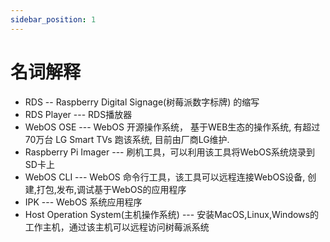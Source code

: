```yaml
---
sidebar_position: 1
---
```


# 名词解释

  * RDS -- Raspberry Digital Signage(树莓派数字标牌) 的缩写
  * RDS Player --- RDS播放器
  * WebOS OSE --- WebOS 开源操作系统， 基于WEB生态的操作系统, 有超过70万台 LG Smart TVs 跑该系统, 目前由厂商LG维护.
  * Raspberry Pi Imager --- 刷机工具，可以利用该工具将WebOS系统烧录到SD卡上
  * WebOS CLI --- WebOS 命令行工具，该工具可以远程连接WebOS设备, 创建,打包,发布,调试基于WebOS的应用程序
  * IPK --- WebOS 系统应用程序
  * Host Operation System(主机操作系统) --- 安装MacOS,Linux,Windows的工作主机，通过该主机可以远程访问树莓派系统